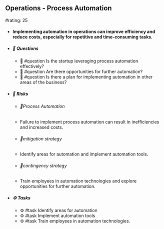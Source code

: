 ## Operations - Process Automation
#rating: 25
- #### Implementing automation in operations can improve efficiency and reduce costs, especially for repetitive and time-consuming tasks.
- ##### 💭 Questions
  - 💭 #question Is the startup leveraging process automation effectively?
  - 💭 #question Are there opportunities for further automation?
  - 💭 #question Is there a plan for implementing automation in other areas of the business?
- ##### 🚨 Risks
  - ###### 🚨Process Automation
  - Failure to implement process automation can result in inefficiencies and increased costs.
  - ###### 🚨mitigation strategy
  - Identify areas for automation and implement automation tools.
  - ###### 🚨contingency strategy
  - Train employees in automation technologies and explore opportunities for further automation.
- ##### ⚙️ Tasks
  - ⚙️ #task Identify areas for automation
  - ⚙️ #task  Implement automation tools
  - ⚙️ #task  Train employees in automation technologies.


